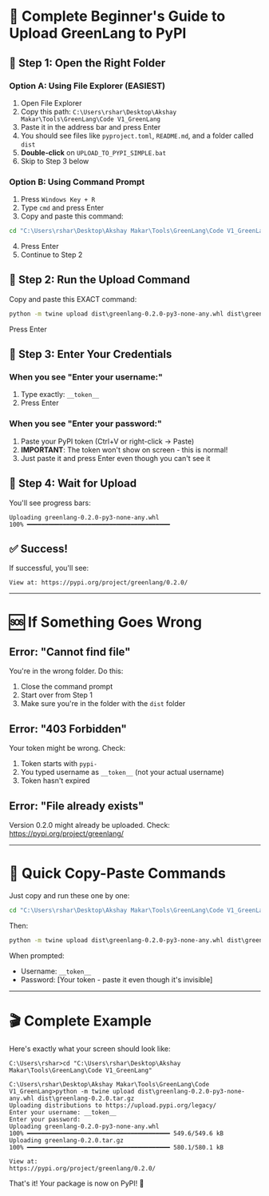 # 🚀 Complete Beginner's Guide to Upload GreenLang to PyPI

## 📍 Step 1: Open the Right Folder

### Option A: Using File Explorer (EASIEST)
1. Open File Explorer
2. Copy this path: `C:\Users\rshar\Desktop\Akshay Makar\Tools\GreenLang\Code V1_GreenLang`
3. Paste it in the address bar and press Enter
4. You should see files like `pyproject.toml`, `README.md`, and a folder called `dist`
5. **Double-click** on `UPLOAD_TO_PYPI_SIMPLE.bat`
6. Skip to Step 3 below

### Option B: Using Command Prompt
1. Press `Windows Key + R`
2. Type `cmd` and press Enter
3. Copy and paste this command:
```cmd
cd "C:\Users\rshar\Desktop\Akshay Makar\Tools\GreenLang\Code V1_GreenLang"
```
4. Press Enter
5. Continue to Step 2

## 📍 Step 2: Run the Upload Command

Copy and paste this EXACT command:
```cmd
python -m twine upload dist\greenlang-0.2.0-py3-none-any.whl dist\greenlang-0.2.0.tar.gz
```
Press Enter

## 📍 Step 3: Enter Your Credentials

### When you see "Enter your username:"
1. Type exactly: `__token__`
2. Press Enter

### When you see "Enter your password:"
1. Paste your PyPI token (Ctrl+V or right-click → Paste)
2. **IMPORTANT**: The token won't show on screen - this is normal!
3. Just paste it and press Enter even though you can't see it

## 📍 Step 4: Wait for Upload

You'll see progress bars:
```
Uploading greenlang-0.2.0-py3-none-any.whl
100% ━━━━━━━━━━━━━━━━━━━━━━━━━━━━━━━━━━━━━━━━
```

## ✅ Success!

If successful, you'll see:
```
View at: https://pypi.org/project/greenlang/0.2.0/
```

---

# 🆘 If Something Goes Wrong

## Error: "Cannot find file"
You're in the wrong folder. Do this:
1. Close the command prompt
2. Start over from Step 1
3. Make sure you're in the folder with the `dist` folder

## Error: "403 Forbidden"
Your token might be wrong. Check:
1. Token starts with `pypi-`
2. You typed username as `__token__` (not your actual username)
3. Token hasn't expired

## Error: "File already exists"
Version 0.2.0 might already be uploaded. Check:
https://pypi.org/project/greenlang/

---

# 🎯 Quick Copy-Paste Commands

Just copy and run these one by one:

```cmd
cd "C:\Users\rshar\Desktop\Akshay Makar\Tools\GreenLang\Code V1_GreenLang"
```

Then:
```cmd
python -m twine upload dist\greenlang-0.2.0-py3-none-any.whl dist\greenlang-0.2.0.tar.gz
```

When prompted:
- Username: `__token__`
- Password: [Your token - paste it even though it's invisible]

---

# 🎬 Complete Example

Here's exactly what your screen should look like:

```
C:\Users\rshar>cd "C:\Users\rshar\Desktop\Akshay Makar\Tools\GreenLang\Code V1_GreenLang"

C:\Users\rshar\Desktop\Akshay Makar\Tools\GreenLang\Code V1_GreenLang>python -m twine upload dist\greenlang-0.2.0-py3-none-any.whl dist\greenlang-0.2.0.tar.gz
Uploading distributions to https://upload.pypi.org/legacy/
Enter your username: __token__
Enter your password:
Uploading greenlang-0.2.0-py3-none-any.whl
100% ━━━━━━━━━━━━━━━━━━━━━━━━━━━━━━━━━━━━━━━━ 549.6/549.6 kB
Uploading greenlang-0.2.0.tar.gz
100% ━━━━━━━━━━━━━━━━━━━━━━━━━━━━━━━━━━━━━━━━ 580.1/580.1 kB

View at:
https://pypi.org/project/greenlang/0.2.0/
```

That's it! Your package is now on PyPI! 🎉